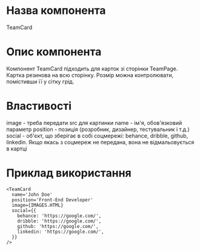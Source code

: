 # Назва компонента

TeamCard

# Опис компонента

Компонент TeamCard підходить для карток зі сторінки TeamPage. Картка резинова на всю сторінку. Розмір можна контролювати, помістивши її у сітку грід.

# Властивості

image - треба передати src для картинки
name - ім'я, обов'язковий параметр
position - позиція (розробник, дизайнер, тестувальник і т.д.)
social - об'єкт, що зберігає в собі соцмережі: behance, dribble, github, linkedin. Якщо якась з соцмереж не передана, вона не відмальовується в картці

# Приклад використання

    <TeamCard
      name='John Doe'
      position='Front-End Developer'
      image={IMAGES.HTML}
      social={{
        behance: 'https://google.com/',
        dribble: 'https://google.com/',
        github: 'https://google.com/',
        linkedin: 'https://google.com/',
      }}
    />
